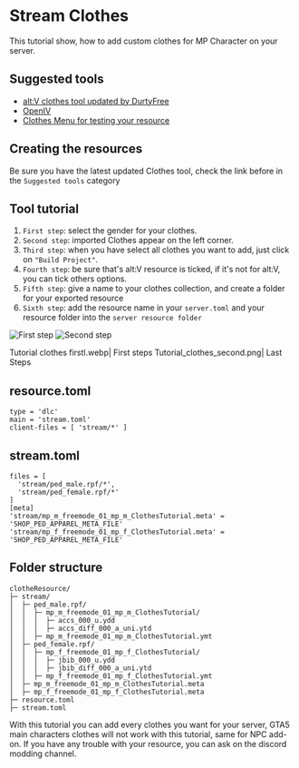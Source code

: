 # Stream Clothes
This tutorial show, how to add custom clothes for MP Character on your server.

## Suggested tools 
* [alt:V clothes tool updated by DurtyFree](https://github.com/DurtyFree/altv-cloth-tool/releases/latest)
* [OpenIV](https://openiv.com)
* [Clothes Menu for testing your resource](https://github.com/Nicoo34/Clothes-Menu)


## Creating the resources 
Be sure you have the latest updated Clothes tool, check the link before in the ```Suggested tools``` category

## Tool tutorial 
1. ```First step```: select the gender for your clothes.
2. ```Second step```: imported Clothes appear on the left corner.
3. ```Third step```: when you have select all clothes you want to add, just click on ```"Build Project"```.
4. ```Fourth step```: be sure that's alt:V resource is ticked, if it's not for alt:V, you can tick others options.
5. ```Fifth step```: give a name to your clothes collection, and create a folder for your exported resource
6. ```Sixth step```: add the resource name in your ```server.toml``` and your resource folder into the ```server resource folder```


![First step](~/altv-docs-assets/altv-docs-gta/images/tutorials/first.png)
![Second step](~/altv-docs-assets/altv-docs-gta/images/tutorials/second.png)

<gallery>
Tutorial clothes firstl.webp| First steps
Tutorial_clothes_second.png| Last Steps
</gallery>

## **resource.toml** 
```
type = 'dlc'
main = 'stream.toml'
client-files = [ 'stream/*' ]
```

## **stream.toml**
```
files = [
  'stream/ped_male.rpf/*',
  'stream/ped_female.rpf/*'
]
[meta]
'stream/mp_m_freemode_01_mp_m_ClothesTutorial.meta' = 'SHOP_PED_APPAREL_META_FILE'
'stream/mp_f_freemode_01_mp_f_ClothesTutorial.meta' = 'SHOP_PED_APPAREL_META_FILE'
```

## Folder structure 
```
clotheResource/
├─ stream/
│  ├─ ped_male.rpf/
│  │  ├─ mp_m_freemode_01_mp_m_ClothesTutorial/
│  │  │  ├─ accs_000_u.ydd
│  │  │  ├─ accs_diff_000_a_uni.ytd
│  │  ├─ mp_m_freemode_01_mp_m_ClothesTutorial.ymt
│  ├─ ped_female.rpf/
│  │  ├─ mp_f_freemode_01_mp_f_ClothesTutorial/
│  │  │  ├─ jbib_000_u.ydd
│  │  │  ├─ jbib_diff_000_a_uni.ytd
│  │  ├─ mp_f_freemode_01_mp_f_ClothesTutorial.ymt
│  ├─ mp_m_freemode_01_mp_m_ClothesTutorial.meta
│  ├─ mp_f_freemode_01_mp_f_ClothesTutorial.meta
├─ resource.toml
├─ stream.toml
```

With this tutorial you can add every clothes you want for your server, GTA5 main characters clothes will not work with this tutorial, same for NPC add-on.
If you have any trouble with your resource, you can ask on the discord modding channel.
